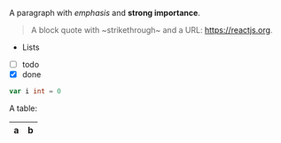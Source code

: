 A paragraph with _emphasis_ and **strong importance**.

> A block quote with ~strikethrough~ and a URL: https://reactjs.org.

-   Lists
-   [ ] todo
-   [x] done

```go
var i int = 0
```

A table:

| a   | b   |
| --- | --- |
